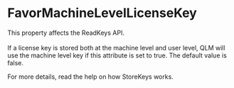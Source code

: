 # FavorMachineLevelLicenseKey

This property affects the ReadKeys API.\
\
If a license key is stored both at the machine level and user level, QLM will use the machine level key if this attribute is set to true. The default value is false.

For more details, read the help on how StoreKeys works.
